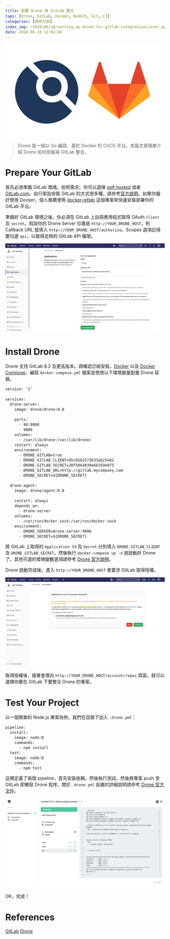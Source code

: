 ```yaml
---
title: 配置 Drone 與 GitLab 整合
tags: [Drone, GitLab, Docker, NodeJS, Git, CI]
categories: [技術分享]
index_img: /2018/06/18/setting-up-drone-for-gitlab-integration/cover.png
date: 2018-06-18 12:02:48 
---
```


![](/2018/06/18/setting-up-drone-for-gitlab-integration/cover.png)

> Drone 是一個以 Go 編寫、基於 Docker 的 CI/CD 平台。本篇文章簡單介紹 Drone 如何安裝與 GitLab 整合。

<!-- more -->

# Prepare Your GitLab

首先必須準備 GitLab 環境。依照需求，你可以選擇 [self-hosted](https://about.gitlab.com/pricing/#self-hosted) 或者 [GitLab.com](https://about.gitlab.com/pricing/#gitlab-com)。自行架設安裝 GitLab 的方式很多種，請參考[官方說明](https://about.gitlab.com/installation/)。如果你偏好使用 Docker，個人推薦使用 [docker-gitlab](http://www.damagehead.com/docker-gitlab/) 這個專案來快速安裝部署你的 GitLab 平台。

準備好 GitLab 環境之後，你必須在 GitLab 上註冊應用程式取得 OAuth `client` 及 `secret`。假設你的 Drone Server 位置是 `http://YOUR_DRONE_HOST`，則 Callback URL 就填入 `http://YOUR_DRONE_HOST/authorize`。Scopes 選項記得要勾選 `api`，以取得足夠的 GitLab API 權限。

![](/2018/06/18/setting-up-drone-for-gitlab-integration/add_new_application.png)

# Install Drone

Drone 支持 GitLab 8.2 及更高版本。請確認已經安裝，[Docker](https://www.docker.com/) 以及 [Docker Compose](http://docs.docker.com/compose/)。編寫 `docker-compose.yml` 檔案並使用以下環境變量配置 Drone 容器。

```
version: '2'

services:
  drone-server:
    image: drone/drone:0.8

    ports:
      - 80:8000
      - 9000
    volumes:
      - /var/lib/drone:/var/lib/drone/
    restart: always
    environment:
      - DRONE_GITLAB=true
      - DRONE_GITLAB_CLIENT=95c0282573633eb25e82
      - DRONE_GITLAB_SECRET=30f5064039e6b359e075
      - DRONE_GITLAB_URL=http://gitlab.mycompany.com
      - DRONE_SECRET=${DRONE_SECRET}

  drone-agent:
    image: drone/agent:0.8

    restart: always
    depends_on:
      - drone-server
    volumes:
      - /var/run/docker.sock:/var/run/docker.sock
    environment:
      - DRONE_SERVER=drone-server:9000
      - DRONE_SECRET=${DRONE_SECRET}
```

將 GitLab 上取得的 `Application Id` 及 `Secret` 分別填入 `DRONE_GITLAB_CLIENT` 及 `DRONE_GITLAB_SECRET`。然後執行 `docker-compose up -d` 就啟動好 Drone 了。其他可選的環境變數選項請參考 [Drone 官方說明](http://docs.drone.io/install-for-gitlab/)。


Drone 啟動完成後，進入 `http://YOUR_DRONE_HOST` 會要求 GitLab 取得授權。

![](/2018/06/18/setting-up-drone-for-gitlab-integration/authorize_drone.png)

取得授權後，接著會導向 `http://YOUR_DRONE_HOST/account/repos` 頁面，就可以選擇你要在 GitLab 下要整合 Drone 的專案。

# Test Your Project

以一個簡單的 Node.js 專案為例，我們在目錄下加入 `.drone.yml`：

```
pipeline:
  install:
    image: node:8
    commands:
      - npm install
  test:
    image: node:8
    commands:
      - npm test
```

這裡定義了兩個 pipeline，首先安裝依賴，然後執行測試。然後將專案 push 至 GitLab 即觸發 Drone 程序。關於 `.drone.yml` 設置的詳細說明請參考 [Drone 官方文件](http://docs.drone.io/pipelines/)。

![](/2018/06/18/setting-up-drone-for-gitlab-integration/drone_example.png)

OK，完成！

# References

[GitLab](https://about.gitlab.com/)
[Drone](https://github.com/drone/drone)
